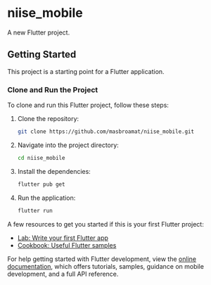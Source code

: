 # niise_mobile

A new Flutter project.

## Getting Started

This project is a starting point for a Flutter application.

### Clone and Run the Project

To clone and run this Flutter project, follow these steps:

1. Clone the repository:
   ```bash
   git clone https://github.com/masbroamat/niise_mobile.git
   ```
2. Navigate into the project directory:
   ```bash
   cd niise_mobile
   ```
3. Install the dependencies:
   ```bash
   flutter pub get
   ```
4. Run the application:
   ```bash
   flutter run
   ```

A few resources to get you started if this is your first Flutter project:

- [Lab: Write your first Flutter app](https://docs.flutter.dev/get-started/codelab)
- [Cookbook: Useful Flutter samples](https://docs.flutter.dev/cookbook)

For help getting started with Flutter development, view the
[online documentation](https://docs.flutter.dev/), which offers tutorials,
samples, guidance on mobile development, and a full API reference.
